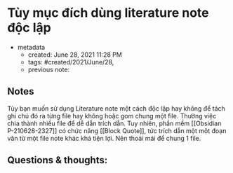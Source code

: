 # Tùy mục đích dùng literature note độc lập 

- metadata
	- created: June 28, 2021 11:28 PM 
	- tags: #created/2021/June/28,
	- previous note:

## Notes
Tùy bạn muốn sử dụng Literature note một cách độc lập hay không để tách ghi chú đó ra từng file hay không hoặc gom chung một file. Thường việc chia thành nhiều file để dễ dẫn trích dẫn. Tuy nhiên, phần mềm [[Obsidian P-210628-2327]] có chức năng [[Block Quote]], tức trích dẫn một một đoạn văn từ một file note khác khá tiện lợi. Nên thoải mái để chung 1 file.
## Questions & thoughts:

